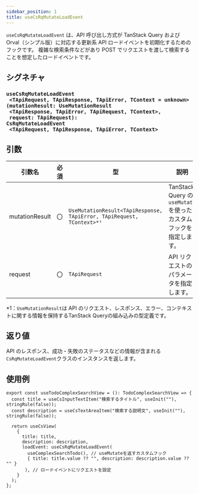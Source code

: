 ```yaml
---
sidebar_position: 1
title: useCsRqMutateLoadEvent
---
```


`useCsRqMutateLoadEvent` は、API 呼び出し方式が TanStack Query および Orval（シンプル版）に対応する更新系 API ロードイベントを初期化するためのフックです。
複雑な検索条件などがあり POST でリクエストを渡して検索することを想定したロードイベントです。

## シグネチャ

<h3>
  <code>useCsRqMutateLoadEvent<br/>&nbsp;&lt;TApiRequest, TApiResponse, TApiError, TContext = unknown><br/>(mutationResult: UseMutationResult<br/>&nbsp;&lt;TApiResponse, TApiError, TApiRequest, TContext>,<br/>&nbsp;request: TApiRequest):<br/>CsRqMutateLoadEvent<br/>&nbsp;&lt;TApiRequest, TApiResponse, TApiError, TContext></code>
</h3>

## 引数

| 引数名         | 必須 | 型                                                                           | 説明                                                               |
| -------------- | ---- | ---------------------------------------------------------------------------- | ------------------------------------------------------------------ |
| mutationResult | 〇   | `UseMutationResult<TApiResponse, TApiError, TApiRequest, TContext>*¹` | TanStack Query の `useMutate` を使ったカスタムフックを指定します。 |
| request        | 〇   | `TApiRequest`                                                                | API リクエストのパラメータを指定します。                           |

\*1：`UseMutationResult`は API のリクエスト、レスポンス、エラー、コンテキストに関する情報を保持するTanStack Queryの組み込みの型定義です。

## 返り値

API のレスポンス、成功・失敗のステータスなどの情報が含まれる`CsRqMutateLoadEvent`クラスのインスタンスを返します。

## 使用例

```tsx
export const useTodoComplexSearchView = (): TodoComplexSearchView => {
  const title = useCsInputTextItem("検索するタイトル", useInit(""), stringRule(false));
  const description = useCsTextAreaItem("検索する説明文", useInit(""), stringRule(false));

  return useCsView(
    {
      title: title,
      description: description,
      loadEvent: useCsRqMutateLoadEvent(
        useComplexSearchTodo(), // useMutateを返すカスタムフック
        { title: title.value ?? "", description: description.value ?? "" }
       ), // ロードイベントにリクエストを設定
    }
  );
};
```
